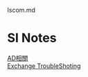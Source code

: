 Iscom.md
# SI Notes
[AD相關][123]\
[Exchange TroubleShoting][456]



[123]:https://github.com/NickWang1006/MarkDown/blob/main/AD%20TrobuleShoting.md
[456]:https://github.com/NickWang1006/MarkDown/blob/main/Exchange%20TrobuleShoting.md



